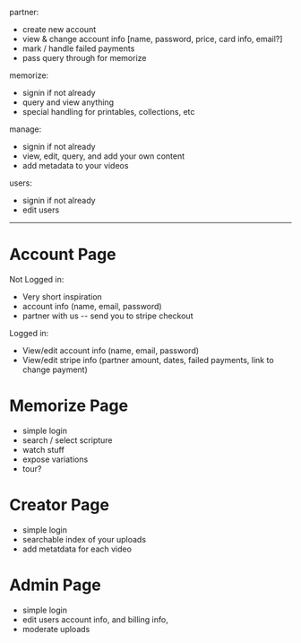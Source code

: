 
partner:
- create new account
- view & change account info [name, password, price, card info, email?]
- mark / handle failed payments
- pass query through for memorize

memorize:
- signin if not already
- query and view anything
- special handling for printables, collections, etc

manage:
- signin if not already
- view, edit, query, and add your own content
- add metadata to your videos

users:
- signin if not already
- edit users



-----
# Account Page
Not Logged in:
- Very short inspiration
- account info (name, email, password)
- partner with us -- send you to stripe checkout

Logged in:
- View/edit account info (name, email, password)
- View/edit stripe info (partner amount, dates, failed payments, link to change payment)

# Memorize Page
- simple login
- search / select scripture
- watch stuff
- expose variations
- tour?

# Creator Page
- simple login
- searchable index of your uploads
- add metatdata for each video

# Admin Page
- simple login
- edit users account info, and billing info,
- moderate uploads
